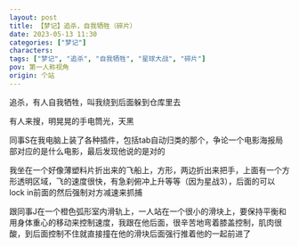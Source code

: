```yaml
---
layout: post
title: 【梦记】追杀，自我牺牲（碎片）
date: 2023-05-13 11:30
categories: ["梦记"]
characters: 
tags: ["梦记", "追杀", "自我牺牲", "星球大战", "碎片"]
pov: 第一人称视角
origin: 个站
---
```


追杀，有人自我牺牲，叫我绕到后面躲到仓库里去

有人来搜，明晃晃的手电筒光，天黑

同事S在我电脑上装了各种插件，包括tab自动归类的那个，争论一个电影海报局部对应的是什么电影，最后发现他说的是对的

我坐在一个好像薄塑料片折出来的飞船上，方形，两边折出来把手，上面有一个方形透明区域，飞的速度很快，有急刹俯冲上升等等（因为星战3），后面的可以lock in前面的然后强制对方减速来抓捕

跟同事J在一个橙色弧形室内滑轨上，一人站在一个很小的滑块上，要保持平衡和用身体重心的移动来控制速度，我跟在他后面，很辛苦地弯着膝盖控制，肌肉很酸，到后面控制不住就直接撞在他的滑块后面强行推着他的一起前进了
